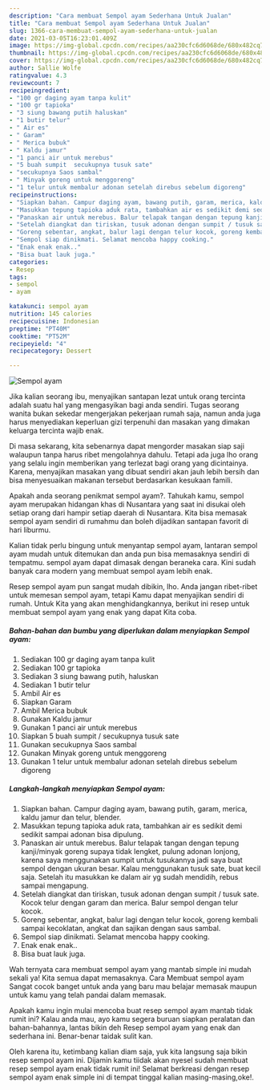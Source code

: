 ```yaml
---
description: "Cara membuat Sempol ayam Sederhana Untuk Jualan"
title: "Cara membuat Sempol ayam Sederhana Untuk Jualan"
slug: 1366-cara-membuat-sempol-ayam-sederhana-untuk-jualan
date: 2021-03-05T16:23:01.409Z
image: https://img-global.cpcdn.com/recipes/aa230cfc6d6068de/680x482cq70/sempol-ayam-foto-resep-utama.jpg
thumbnail: https://img-global.cpcdn.com/recipes/aa230cfc6d6068de/680x482cq70/sempol-ayam-foto-resep-utama.jpg
cover: https://img-global.cpcdn.com/recipes/aa230cfc6d6068de/680x482cq70/sempol-ayam-foto-resep-utama.jpg
author: Sallie Wolfe
ratingvalue: 4.3
reviewcount: 7
recipeingredient:
- "100 gr daging ayam tanpa kulit"
- "100 gr tapioka"
- "3 siung bawang putih haluskan"
- "1 butir telur"
- " Air es"
- " Garam"
- " Merica bubuk"
- " Kaldu jamur"
- "1 panci air untuk merebus"
- "5 buah sumpit  secukupnya tusuk sate"
- "secukupnya Saos sambal"
- " Minyak goreng untuk menggoreng"
- "1 telur untuk membalur adonan setelah direbus sebelum digoreng"
recipeinstructions:
- "Siapkan bahan. Campur daging ayam, bawang putih, garam, merica, kaldu jamur dan telur, blender."
- "Masukkan tepung tapioka aduk rata, tambahkan air es sedikit demi sedikit sampai adonan bisa dipulung."
- "Panaskan air untuk merebus. Balur telapak tangan dengan tepung kanji/minyak goreng supaya tidak lengket, pulung adonan lonjong, karena saya menggunakan sumpit untuk tusukannya jadi saya buat sempol dengan ukuran besar. Kalau menggunakan tusuk sate, buat kecil saja. Setelah itu masukkan ke dalam air yg sudah mendidih, rebus sampai mengapung."
- "Setelah diangkat dan tiriskan, tusuk adonan dengan sumpit / tusuk sate. Kocok telur dengan garam dan merica. Balur sempol dengan telur kocok."
- "Goreng sebentar, angkat, balur lagi dengan telur kocok, goreng kembali sampai kecoklatan, angkat dan sajikan dengan saus sambal."
- "Sempol siap dinikmati. Selamat mencoba happy cooking."
- "Enak enak enak.."
- "Bisa buat lauk juga."
categories:
- Resep
tags:
- sempol
- ayam

katakunci: sempol ayam 
nutrition: 145 calories
recipecuisine: Indonesian
preptime: "PT40M"
cooktime: "PT52M"
recipeyield: "4"
recipecategory: Dessert

---
```



![Sempol ayam](https://img-global.cpcdn.com/recipes/aa230cfc6d6068de/680x482cq70/sempol-ayam-foto-resep-utama.jpg)

Jika kalian seorang ibu, menyajikan santapan lezat untuk orang tercinta adalah suatu hal yang mengasyikan bagi anda sendiri. Tugas seorang  wanita bukan sekedar mengerjakan pekerjaan rumah saja, namun anda juga harus menyediakan keperluan gizi terpenuhi dan masakan yang dimakan keluarga tercinta wajib enak.

Di masa  sekarang, kita sebenarnya dapat mengorder masakan siap saji walaupun tanpa harus ribet mengolahnya dahulu. Tetapi ada juga lho orang yang selalu ingin memberikan yang terlezat bagi orang yang dicintainya. Karena, menyajikan masakan yang dibuat sendiri akan jauh lebih bersih dan bisa menyesuaikan makanan tersebut berdasarkan kesukaan famili. 



Apakah anda seorang penikmat sempol ayam?. Tahukah kamu, sempol ayam merupakan hidangan khas di Nusantara yang saat ini disukai oleh setiap orang dari hampir setiap daerah di Nusantara. Kita bisa memasak sempol ayam sendiri di rumahmu dan boleh dijadikan santapan favorit di hari liburmu.

Kalian tidak perlu bingung untuk menyantap sempol ayam, lantaran sempol ayam mudah untuk ditemukan dan anda pun bisa memasaknya sendiri di tempatmu. sempol ayam dapat dimasak dengan beraneka cara. Kini sudah banyak cara modern yang membuat sempol ayam lebih enak.

Resep sempol ayam pun sangat mudah dibikin, lho. Anda jangan ribet-ribet untuk memesan sempol ayam, tetapi Kamu dapat menyajikan sendiri di rumah. Untuk Kita yang akan menghidangkannya, berikut ini resep untuk membuat sempol ayam yang enak yang dapat Kita coba.

<!--inarticleads1-->

##### Bahan-bahan dan bumbu yang diperlukan dalam menyiapkan Sempol ayam:

1. Sediakan 100 gr daging ayam tanpa kulit
1. Sediakan 100 gr tapioka
1. Sediakan 3 siung bawang putih, haluskan
1. Sediakan 1 butir telur
1. Ambil  Air es
1. Siapkan  Garam
1. Ambil  Merica bubuk
1. Gunakan  Kaldu jamur
1. Gunakan 1 panci air untuk merebus
1. Siapkan 5 buah sumpit / secukupnya tusuk sate
1. Gunakan secukupnya Saos sambal
1. Gunakan  Minyak goreng untuk menggoreng
1. Gunakan 1 telur untuk membalur adonan setelah direbus sebelum digoreng




<!--inarticleads2-->

##### Langkah-langkah menyiapkan Sempol ayam:

1. Siapkan bahan. Campur daging ayam, bawang putih, garam, merica, kaldu jamur dan telur, blender.
1. Masukkan tepung tapioka aduk rata, tambahkan air es sedikit demi sedikit sampai adonan bisa dipulung.
1. Panaskan air untuk merebus. Balur telapak tangan dengan tepung kanji/minyak goreng supaya tidak lengket, pulung adonan lonjong, karena saya menggunakan sumpit untuk tusukannya jadi saya buat sempol dengan ukuran besar. Kalau menggunakan tusuk sate, buat kecil saja. Setelah itu masukkan ke dalam air yg sudah mendidih, rebus sampai mengapung.
1. Setelah diangkat dan tiriskan, tusuk adonan dengan sumpit / tusuk sate. Kocok telur dengan garam dan merica. Balur sempol dengan telur kocok.
1. Goreng sebentar, angkat, balur lagi dengan telur kocok, goreng kembali sampai kecoklatan, angkat dan sajikan dengan saus sambal.
1. Sempol siap dinikmati. Selamat mencoba happy cooking.
1. Enak enak enak..
1. Bisa buat lauk juga.




Wah ternyata cara membuat sempol ayam yang mantab simple ini mudah sekali ya! Kita semua dapat memasaknya. Cara Membuat sempol ayam Sangat cocok banget untuk anda yang baru mau belajar memasak maupun untuk kamu yang telah pandai dalam memasak.

Apakah kamu ingin mulai mencoba buat resep sempol ayam mantab tidak rumit ini? Kalau anda mau, ayo kamu segera buruan siapkan peralatan dan bahan-bahannya, lantas bikin deh Resep sempol ayam yang enak dan sederhana ini. Benar-benar taidak sulit kan. 

Oleh karena itu, ketimbang kalian diam saja, yuk kita langsung saja bikin resep sempol ayam ini. Dijamin kamu tiidak akan nyesel sudah membuat resep sempol ayam enak tidak rumit ini! Selamat berkreasi dengan resep sempol ayam enak simple ini di tempat tinggal kalian masing-masing,oke!.

